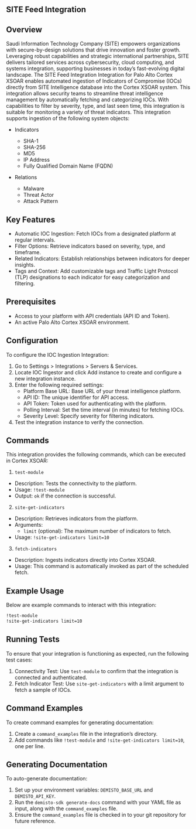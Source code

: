 ## SITE Feed Integration

## Overview
Saudi Information Technology Company (SITE) empowers organizations with secure-by-design solutions that drive innovation and foster growth. Leveraging robust capabilities and strategic international partnerships, SITE delivers tailored services across cybersecurity, cloud computing, and systems integration, supporting businesses in today’s fast-evolving digital landscape. The SITE Feed Integration Integration for Palo Alto Cortex XSOAR enables automated ingestion of Indicators of Compromise (IOCs) directly from SITE Intelligence database into the Cortex XSOAR system. This integration allows security teams to streamline threat intelligence management by automatically fetching and categorizing IOCs. With capabilities to filter by severity, type, and last seen time, this integration is suitable for monitoring a variety of threat indicators.
This integration supports ingestion of the following system objects:
- Indicators
  - SHA-1
  - SHA-256
  - MD5
  - IP Address
  - Fully Qualified Domain Name (FQDN)

- Relations
  - Malware
  - Threat Actor
  - Attack Pattern

## Key Features
- Automatic IOC Ingestion: Fetch IOCs from a designated platform at regular intervals.
- Filter Options: Retrieve indicators based on severity, type, and timeframe.
- Related Indicators: Establish relationships between indicators for deeper insights.
- Tags and Context: Add customizable tags and Traffic Light Protocol (TLP) designations to each indicator for easy categorization and filtering.

## Prerequisites
- Access to your platform with API credentials (API ID and Token).
- An active Palo Alto Cortex XSOAR environment.

## Configuration
To configure the IOC Ingestion Integration:
1. Go to Settings > Integrations > Servers & Services.
2. Locate IOC Ingestor and click Add instance to create and configure a new integration instance.
3. Enter the following required settings:
   - Platform Base URL: Base URL of your threat intelligence platform.
   - API ID: The unique identifier for API access.
   - API Token: Token used for authenticating with the platform.
   - Polling Interval: Set the time interval (in minutes) for fetching IOCs.
   - Severity Level: Specify severity for filtering indicators.
4. Test the integration instance to verify the connection.

## Commands
This integration provides the following commands, which can be executed in Cortex XSOAR:

 1. `test-module`
- Description: Tests the connectivity to the platform.
- Usage: `!test-module`
- Output: `ok` if the connection is successful.

 2. `site-get-indicators`
- Description: Retrieves indicators from the platform.
- Arguments:
  - `limit` (optional): The maximum number of indicators to fetch.
- Usage: `!site-get-indicators limit=10`

 3. `fetch-indicators`
- Description: Ingests indicators directly into Cortex XSOAR.
- Usage: This command is automatically invoked as part of the scheduled fetch.

## Example Usage
Below are example commands to interact with this integration:

```bash
!test-module
!site-get-indicators limit=10
```

## Running Tests
To ensure that your integration is functioning as expected, run the following test cases:
1. Connectivity Test: Use `test-module` to confirm that the integration is connected and authenticated.
2. Fetch Indicator Test: Use `site-get-indicators` with a limit argument to fetch a sample of IOCs.

## Command Examples
To create command examples for generating documentation:
1. Create a `command_examples` file in the integration’s directory.
2. Add commands like `!test-module` and `!site-get-indicators limit=10`, one per line.

## Generating Documentation
To auto-generate documentation:
1. Set up your environment variables: `DEMISTO_BASE_URL` and `DEMISTO_API_KEY`.
2. Run the `demisto-sdk generate-docs` command with your YAML file as input, along with the `command_examples` file.
3. Ensure the `command_examples` file is checked in to your git repository for future reference.

